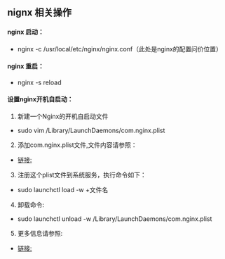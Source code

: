## nignx 相关操作
#### nginx 启动：
* nginx -c /usr/local/etc/nginx/nginx.conf（此处是nginx的配置问价位置）
#### nginx 重启：
* nginx -s reload
#### 设置nginx开机自启动：
1. 新建一个Nginx的开机自启动文件
* sudo vim /Library/LaunchDaemons/com.nginx.plist
2. 添加com.nginx.plist文件,文件内容请参照：
* [链接:](https://www.cnblogs.com/52php/p/5684348.html)
3. 注册这个plist文件到系统服务，执行命令如下：
* sudo launchctl load -w +文件名
4. 卸载命令:
* sudo launchctl unload -w /Library/LaunchDaemons/com.nginx.plist
5. 更多信息请参照:
* [链接:](https://newsn.net/say/php-fpm-autorun.html)